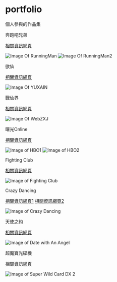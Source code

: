 # portfolio
個人參與的作品集

奔跑吧兄弟

[相關資訊網頁](https://baike.baidu.com/item/%E6%AC%B2%E4%BB%99)

![Image Of RunningMan](http://pic.downyi.com/upload/2017-11/20171131740291082.jpg)
![Image Of RunningMan2](http://photocdn.sohu.com/20150417/Img411423203.jpg)


欲仙

[相關資訊網頁](https://baike.baidu.com/item/%E6%AC%B2%E4%BB%99)

![Image Of YUXAIN](http://www.yxzoo.com/uploads/allimg/140519/1-1405191TR4.jpg)


戰仙界

[相關資訊網頁](http://games.ifeng.com/webgame/news/guoneizixun/detail_2010_12/16/3540870_0.shtml)

![Image Of WebZXJ](http://res.games.ifeng.com/attachments/2010/12/16/680e918ae33995e4411e1cd8c4217d53.jpg)


曙光Online

[相關資訊網頁](http://www.gamebase.com.tw/wekey/%E6%9B%99%E5%85%89Online/)

![Image of HBO1](https://i.gbc.tw/gb_img/3/000/848/848513.jpg)
![Image of HBO2](https://i.gbc.tw/gb_img/2/000/848/848512.jpg)


Fighting Club

[相關資訊網頁](https://www.highwaygames.com/arcade-machines/fighting-club-8212/)

![Image of Fighting Club](https://flyers.arcade-museum.com/flyers_video/igs/164001101.jpg)


Crazy Dancing

[相關資訊網頁1](https://www.highwaygames.com/arcade-machines/crazy-dancing-7773/)
[相關資訊網頁2](https://flyers.arcade-museum.com/?page=flyer&db=videodb&id=3523&image=1)

![Image of Crazy Dancing](https://www.highwaygames.com/arcade-machines/images/crazy-dancing-17807-7773.jpg)


天使之約

[相關資訊網頁](https://www.ithome.com.tw/node/9613)

![Image of Date with An Angel](https://cf.shopee.tw/file/83f77ba74dc54e3f54db606ffb89deb9)


超魔寶光碟機

[相關資訊網頁](https://www.mobile01.com/topicdetail.php?f=280&t=1004382)

![Image of Super Wild Card DX 2](https://attach.mobile01.com/attach/200904/mobile01-4f429a3d2e424aeed4c10967ac6f5107.jpg)


